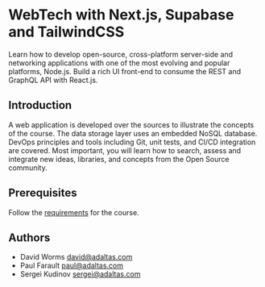 # WebTech with Next.js, Supabase and TailwindCSS

Learn how to develop open-source, cross-platform server-side and networking applications with one of the most evolving and popular platforms, Node.js. Build a rich UI front-end to consume the REST and GraphQL API with React.js.

## Introduction

A web application is developed over the sources to illustrate the concepts of the course. The data storage layer uses an embedded NoSQL database. DevOps principles and tools including Git, unit tests, and CI/CD integration are covered. Most important, you will learn how to search, assess and integrate new ideas, libraries, and concepts from the Open Source community.

## Prerequisites

Follow the [requirements](assets/REQUIREMENTS.md) for the course.

## Authors

- David Worms <david@adaltas.com>
- Paul Farault <paul@adaltas.com>
- Sergei Kudinov <sergei@adaltas.com>
